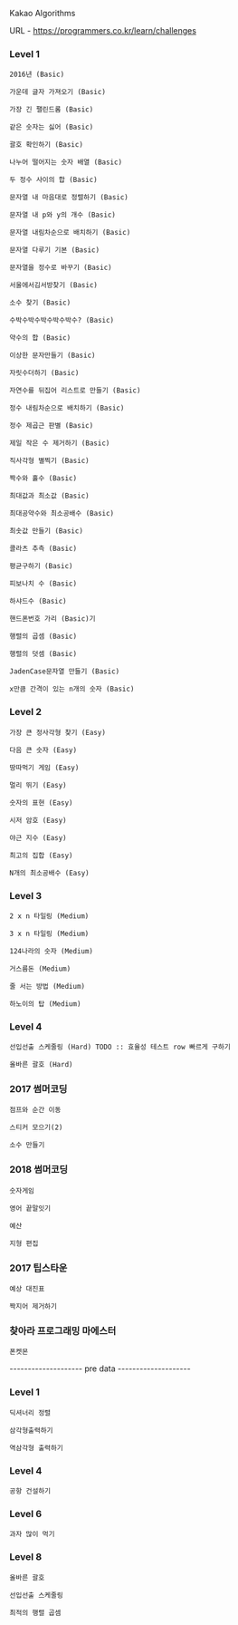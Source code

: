 Kakao Algorithms

URL - https://programmers.co.kr/learn/challenges

### Level 1
    
    2016년 (Basic)

    가운데 글자 가져오기 (Basic)

    가장 긴 팰린드롬 (Basic)

    같은 숫자는 싫어 (Basic)

    괄호 확인하기 (Basic)

    나누어 떨어지는 숫자 배열 (Basic)

    두 정수 사이의 합 (Basic)

    문자열 내 마음대로 정렬하기 (Basic)

    문자열 내 p와 y의 개수 (Basic)

    문자열 내림차순으로 배치하기 (Basic)

    문자열 다루기 기본 (Basic)

    문자열을 정수로 바꾸기 (Basic)

    서울에서김서방찾기 (Basic)

    소수 찾기 (Basic)

    수박수박수박수박수박수? (Basic)

    약수의 합 (Basic)

    이상한 문자만들기 (Basic)

    자릿수더하기 (Basic)

    자연수를 뒤집어 리스트로 만들기 (Basic)

    정수 내림차순으로 배치하기 (Basic)

    정수 제곱근 판별 (Basic)

    제일 작은 수 제거하기 (Basic)

    직사각형 별찍기 (Basic)
    
    짝수와 홀수 (Basic)

    최대값과 최소값 (Basic)

    최대공약수와 최소공배수 (Basic)

    최솟값 만들기 (Basic)

    콜라츠 추측 (Basic)

    평균구하기 (Basic)

    피보나치 수 (Basic)

    하샤드수 (Basic)

    핸드폰번호 가리 (Basic)기

    행렬의 곱셈 (Basic)

    행렬의 덧셈 (Basic)

    JadenCase문자열 만들기 (Basic)

    x만큼 간격이 있는 n개의 숫자 (Basic)

### Level 2

    가장 큰 정사각형 찾기 (Easy)

    다음 큰 숫자 (Easy)

    땅따먹기 게임 (Easy)

    멀리 뛰기 (Easy)

    숫자의 표현 (Easy)

    시저 암호 (Easy)

    야근 지수 (Easy)

    최고의 집합 (Easy)

    N개의 최소공배수 (Easy)

### Level 3

    2 x n 타일링 (Medium)

    3 x n 타일링 (Medium)

    124나라의 숫자 (Medium)

    거스름돈 (Medium)

    줄 서는 방법 (Medium)

    하노이의 탑 (Medium)

### Level 4

    선입선출 스케줄링 (Hard) TODO :: 효율성 테스트 row 빠르게 구하기

    올바른 괄호 (Hard)

### 2017 썸머코딩

    점프와 순간 이동

    스티커 모으기(2)

    소수 만들기

### 2018 썸머코딩

    숫자게임

    영어 끝말잇기

    예산

    지형 편집

### 2017 팁스타운

    예상 대진표

    짝지어 제거하기

### 찾아라 프로그래밍 마에스터

    폰켓몬

-------------------- pre data --------------------

### Level 1

    딕셔너리 정렬

    삼각형출력하기

    역삼각형 출력하기

### Level 4

    공항 건설하기

### Level 6

    과자 많이 먹기

### Level 8

    올바른 괄호

    선입선출 스케줄링

    최적의 행렬 곱셈